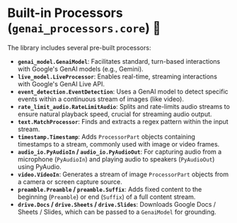 # Built-in Processors (`genai_processors.core`) 🧩

The library includes several pre-built processors:

*   **`genai_model.GenaiModel`**: Facilitates standard, turn-based interactions
    with Google's GenAI models (e.g., Gemini).
*   **`live_model.LiveProcessor`**: Enables real-time, streaming interactions
    with Google's GenAI Live API.
*   **`event_detection.EventDetection`**: Uses a GenAI model to detect specific
    events within a continuous stream of images (like video).
*   **`rate_limit_audio.RateLimitAudio`**: Splits and rate-limits audio streams
    to ensure natural playback speed, crucial for streaming audio output.
*   **`text.MatchProcessor`**: Finds and extracts a regex pattern within the
    input stream.
*   **`timestamp.Timestamp`**: Adds `ProcessorPart` objects containing
    timestamps to a stream, commonly used with image or video frames.
*   **`audio_io.PyAudioIn` / `audio_io.PyAudioOut`**: For capturing audio from a
    microphone (`PyAudioIn`) and playing audio to speakers (`PyAudioOut`) using
    PyAudio.
*   **`video.VideoIn`**: Generates a stream of image `ProcessorPart` objects
    from a camera or screen capture source.
*   **`preamble.Preamble` / `preamble.Suffix`**: Adds fixed content to the
    beginning (`Preamble`) or end (`Suffix`) of a full content stream.
*   **`drive.Docs` / `drive.Sheets` / `drive.Slides`**: Downloads Google
    Docs / Sheets / Slides, which can be passed to a `GenaiModel` for grounding.
